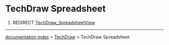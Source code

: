 # TechDraw Spreadsheet
1.  REDIRECT [TechDraw\_SpreadsheetView](TechDraw_SpreadsheetView.md)

---
[documentation index](../README.md) > [TechDraw](TechDraw_Workbench.md) > TechDraw Spreadsheet
